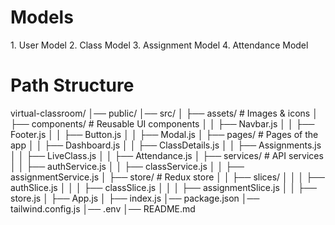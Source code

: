 <h1>Models</h1> 
  1. User Model
  2. Class Model
  3. Assignment Model
  4. Attendance Model

     
<h1>Path Structure</h1>
     virtual-classroom/
│── public/
│── src/
│   ├── assets/                # Images & icons
│   ├── components/            # Reusable UI components
│   │   ├── Navbar.js
│   │   ├── Footer.js
│   │   ├── Button.js
│   │   ├── Modal.js
│   ├── pages/                 # Pages of the app
│   │   ├── Dashboard.js
│   │   ├── ClassDetails.js
│   │   ├── Assignments.js
│   │   ├── LiveClass.js
│   │   ├── Attendance.js
│   ├── services/              # API services
│   │   ├── authService.js
│   │   ├── classService.js
│   │   ├── assignmentService.js
│   ├── store/                 # Redux store
│   │   ├── slices/
│   │   │   ├── authSlice.js
│   │   │   ├── classSlice.js
│   │   │   ├── assignmentSlice.js
│   │   ├── store.js
│   ├── App.js
│   ├── index.js
│── package.json
│── tailwind.config.js
│── .env
│── README.md

